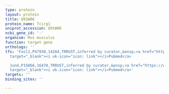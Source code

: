 ```yaml
---
type: protein
layout: protein
title: Q91W06
protein_name: Tcirg1
uniprot_accession: Q91W06
ncbi_gene_id: '-'
organism: Mus musculus
function: target gene
orthologs: ''
tfs: 'Fosl2,P47930,14284,TRRUST,inferred by curator,&ensp;<a href="https://www.ncbi.nlm.nih.gov/pubmed/?term=17419679%5Buid%5D+OR+29087512%5Buid%5D"
  target="_blank"><i uk-icon="icon: link"></i>Pubmed</a>

  Jund,P15066,16478,TRRUST,inferred by curator,&ensp;<a href="https://www.ncbi.nlm.nih.gov/pubmed/?term=17419679%5Buid%5D+OR+29087512%5Buid%5D"
  target="_blank"><i uk-icon="icon: link"></i>Pubmed</a>'
targets: ''
binding_sites: ''

---
```

